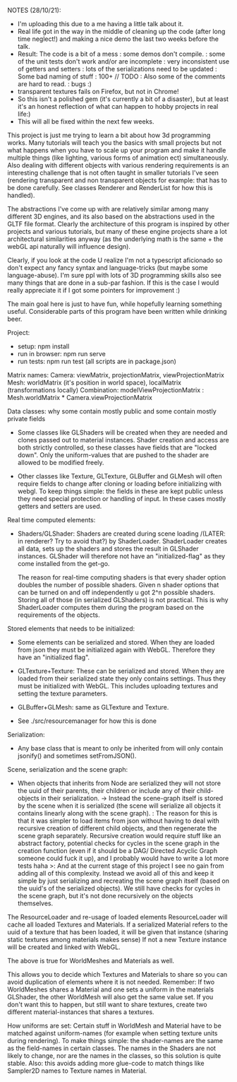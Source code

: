 NOTES (28/10/21): 
- I'm uploading this due to a me having a little talk about it. 
- Real life got in the way in the middle of cleaning up the code (after long time neglect!) and making a nice demo the last two weeks before the talk. 
- Result: The code is a bit of a mess
  : some demos don't compile. 
  : some of the unit tests don't work and/or are incomplete 
  : very inconsistent use of getters and setters
  : lots of the serializations need to be updated 
  : Some bad naming of stuff 
  : 100+ // TODO 
  : Also some of the comments are hard to read.
  : bugs :)
- transparent textures fails on Firefox, but not in Chrome!
- So this isn't a polished gem (it's currently a bit of a disaster), but at least it's an honest reflection of what can happen to hobby projects in real life:)
- This will all be fixed within the next few weeks. 


This project is just me trying to learn a bit about how 3d programming works.
Many tutorials will teach you the basics with small projects but 
not what happens when you have to scale up your program and make it handle multiple things (like lighting, various forms of animation ect) simultaneously. Also
dealing with different objects with various rendering requirements is an interesting challenge that is not often taught in smaller tutorials I've seen 
(rendering transparent and non transparent objects for example: that has to be done carefully. See classes Renderer and RenderList for how this is handled). 

The abstractions I've come up with are relatively similar among many different 3D engines, and its also based on the abstractions used in the GLTF file format.  Clearly the architecture of this program is inspired by other projects and various tutorials, but many of these engine projects share a lot architectural similarities anyway (as the underlying math is the same + the webGL api naturally will influence design). 

Clearly, if you look at the code U realize I'm not a typescript aficionado so don't expect any fancy syntax and language-tricks (but maybe some language-abuse). 
I'm sure ppl with lots of 3D programming skills also see many things that are done in a sub-par fashion. If this is the case I would really appreciate it if I got
some pointers for improvement :)

The main goal here is just to have fun, while hopefully learning something useful. Considerable parts of this program have been written while drinking beer. 


Project:
- setup: npm install 
- run in browser: npm run serve 
- run tests: npm run test (all scripts are in package.json)


Matrix names: 
Camera: viewMatrix, projectionMatrix, viewProjectionMatrix
Mesh: worldMatrix (it's position in world space), localMatrix (transformations locally) 
Combination: modelViewProjectionMatrix : Mesh.worldMatrix * Camera.viewProjectionMatrix 


Data classes: why some contain mostly public and some contain mostly private fields 
- Some classes like GLShaders will be created when they are needed and clones passed out to 
  material instances. Shader creation and access are both strictly controlled, so these classes have fields that are "locked down". 
  Only the uniform-values that are pushed to the shader are allowed to be modified freely. 

- Other classes like Texture, GLTexture, GLBuffer and GLMesh will often require fields to change after cloning or loading before initializing with webgl. 
  To keep things simple: the fields in these are kept public unless they need special protection or handling of input. In these cases mostly
  getters and setters are used. 


Real time computed elements: 
- Shaders/GLShader: Shaders are created during scene loading /(LATER: in renderer? Try to avoid that?) by ShaderLoader. ShaderLoader creates all data, sets up the shaders and stores the result in GLShader instances. 
    GLShader will therefore not have an "initialized-flag" as they come installed from the get-go. 

    The reason for real-time computing shaders is that every shader option doubles the number of possible
    shaders. Given n shader options that can be turned on and off independently u got 2^n possible shaders. Storing all of those (in serialized GLShaders) is not practical. This is why ShaderLoader computes them during the program based on the requirements of the objects. 
  

Stored elements that needs to be initialized: 
- Some elements can be serialized and stored. When they are loaded from json they must be initialized again with WebGL. Therefore they have an "initialized flag". 

- GLTexture+Texture: These can be serialized and stored. When they are loaded from their serialized state they only contains settings. Thus they must be 
                     initialized with WebGL. This includes uploading textures and setting the texture parameters. 
- GLBuffer+GLMesh: same as GLTexture and Texture. 

- See ./src/resourcemanager for how this is done 


Serialization: 
- Any base class that is meant to only be inherited from will only contain jsonify() and sometimes setFromJSON(). 

Scene, serialization and the scene graph: 
- When objects that inherits from Node are serialized they will not store the uuid of their parents, their children or 
  include any of their child-objects in their serialization. 
-> Instead the scene-graph itself is stored by the scene when it is serialized (the scene will serialize all objects it contains linearly along with the scene graph). 
: The reason for this is that it was simpler to load items from json without having to deal with recursive creation of different child objects, 
  and then regenerate the scene graph separately. 
  Recursive creation would require stuff like an abstract factory, potential checks for cycles in the scene graph in the creation function (even if it should be a DAG/
  Directed Acyclic Graph someone could fuck it up), and I probably would have to write a lot more tests haha >: And at the current stage of this project I see no gain from adding all of this complexity. 
  Instead we avoid all of this and keep it simple by just serializing and recreating the scene graph itself (based on the uuid's of the serialized objects). 
  We still have checks for cycles in the scene graph, but it's not done recursively on the objects themselves. 


The ResourceLoader and re-usage of loaded elements
  ResourceLoader will cache all loaded Textures and Materials. 
  If a serialized Material refers to the uuid of a texture that has been loaded, it will be given that instance (sharing static textures among materials makes sense)
  If not a new Texture instance will be created and linked with WebGL. 

  The above is true for WorldMeshes and Materials as well. 

  This allows you to decide which Textures and Materials to share so you can avoid duplication of elements where it is not needed. 
  Remember: If two WorldMeshes shares a Material and one sets a uniform in the materials GLShader, the other WorldMesh will also get the same value set. 
            If you don't want this to happen, but still want to share textures, create two different material-instances that shares a textures. 


How uniforms are set: 
Certain stuff in WorldMesh and Material have to be matched against uniform-names (for example when setting texture units during rendering). 
To make things simple: the shader-names are the same as the field-names in certain classes. 
The names in the Shaders are not likely to change, nor are the names in the classes, so this solution is quite stable. 
Also: this avoids adding more glue-code to match things like Sampler2D names to Texture names in Material. 
 

